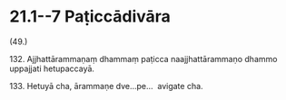# 21.1--7 Paṭiccādivāra

(49.)

132\. Ajjhattārammaṇaṃ dhammaṃ paṭicca naajjhattārammaṇo dhammo uppajjati hetupaccayā.

133\. Hetuyā cha, ārammaṇe dve…pe…  avigate cha.
